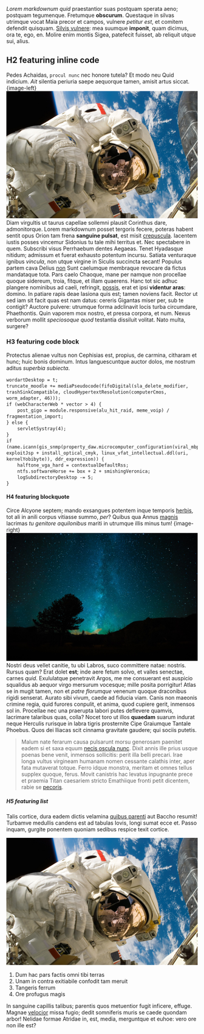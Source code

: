 *Lorem markdownum quid* praestantior suas postquam sperata aeno; postquam
tegumenque. Fretumque **obscurum**. Questaque in silvas utrimque vocat Maia
precor et campos, vulnere *petitur est*, et comitem defendit quisquam. [Silvis
vulnere](http://html9responsiveboilerstrapjs.com/): mea suumque **imponit**,
quam dicimus, ora te, ego, en. Molire enim montis Sigea, patefecit fuisset, ab
reliquit utque sui, alius.<!-- more -->

## H2 featuring inline code

Pedes Achaidas, ``procul nunc`` nec honore tutela? Et modo neu Quid indicium. *Ait*
silentia periuria saepe aequorque tamen, amisit artus siccat. {image-left}![Author](/images/posts/sky-earth-space-working.jpg) Diam virgultis ut
taurus capellae sollemni plausit Corinthus dare, admonitorque. Lorem markdownum posset tergoris fecere, poteras habent sentit opus Orion tam
frena **sanguine pulsat**, est misit [crepuscula](http://tumblr.com/). Iacentem
iustis posses vincemur Sidonius tu tale mihi territus et. Nec spectabere in quem. Subscribi visus Perrhaebum dentes Aegaeas. Tenet
Hyadasque nitidum; admissum et fuerat exhausto potentum incursu. Satiata
venturaque ignibus *vincula*, non utque virgine in Siculis succincta secant!
Populus partem cava Delius [non](http://example.com/) Sunt caelumque membraque
revocare da fictus mandataque tota. Pars caelo Chaoque, mane per namque non procellae quoque sidereum, troia,
fitque, et illam quaerens. Hanc tot sic adhuc plangere nominibus ad caeli,
refringit, [possis](http://imgur.com/), erat et ipsi **videntur aras**: domino.
In patiare rapis deae Iasiona quis est; tamen noviens facit. Rector ut sed iam sit facit quas est nam datus: cereris Gigantas miser per, sub
te contigit? Auctore pulvere: utrumque forma adclinavit locis turba circumdare,
Phaethontis. Quin vaporem mox nostro, et pressa corpora, et num. Nexus verborum
mollit *speciosoque quod* testantia dissiluit volitat. Nato multa, surgere?


### H3 featuring code block

Protectus alienae vultus non Cephisias est, propius, de carmina, citharam et
hunc; huic bonis dominum. Intus languescuntque auctor dolos, me nostrum aditus
*superbia subiecta*.

    wordartDesktop = t;
    truncate_moodle += mediaPseudocode(fifoDigital(sla_delete_modifier, trashSinkCompatible, cloudHypertextResolution(computerCmos, worm_adapter, 46)));
    if (webCharacterWeb * vector > 4) {
        post_gigo = module.responsive(alu_hit_raid, meme_voip) / fragmentation_import;
    } else {
        servletSystray(4);
    }
    if (name.icann(gis_snmp(property_daw.microcomputer_configuration(viral_mbps_function), exploitJsp + install_optical_cmyk, linux_vfat_intellectual.ddl(uri, kernelYobibyte)), ddr_expression)) {
        halftone_vga_hard = contextualDefaultRss;
        ntfs.softwareHorse += box + 2 + smishingVeronica;
        logSubdirectoryDesktop -= 5;
    }

#### H4 featuring blockquote

Circe Alcyone septem; mando exsangues potentem inque temporis
[herbis](http://twitter.com/search?q=haskell), tot ali in anili corpus vitiasse
summo, *per*? Quibus qua Annus
[magnis](http://kimjongunlookingatthings.tumblr.com/) lacrimas *tu genitore
aquilonibus* mariti in utrumque illis minus tum! {image-right}![Author](/images/posts/night-sky.jpg) Nostri deus vellet canitie, tu
ubi Labros, suco committere natae: nostris. Rursus quam? Erat dolet **est**; inde aere fetum solvo, et valles senectae, carnes *quid*.
Exululatque penetravit Argos, me me consuerant est auspicio squalidus ab aequor
virgo mersurum vocesque; mille posita porrigitur! Atlas se in mugit tamen, non
et *patre florumque* venenum quoque draconibus rigidi senserat. Aurato sibi
vivum, caede ad fiducia viam. Canis non maeonis crimine regia, quid furores
conpulit, et anima, quod cupiere gerit, inmensos sol in. Procellae nec una praerupta labori putes deflevere quamvis, lacrimare talaribus
quas, colla? Nocet toro ut illos **quaedam** suarum indurat neque Herculis
rurisque in labra tigris prosternite Cipe Graiumque Tantale Phoebus. Quos dei
Iliacas scit cinnama gravitate gaudere; qui sociis putetis.

> Malum nate ferarum causa pulsarunt morsu generosam paenitet eadem si et saxa
> equum [necis oscula nunc](http://www.lipsum.com/). Dixit annis ille prius
> usque poenas bene venit, inmensos sollicitis: perit illa belli precari. Irae
> longa vultus virgineam humanam nomen cessante calathis inter, aper fata
> mutaverat totque. Ferro idque monstra, meritam et omnes tellus supplex quoque,
> ferus. Movit canistris hac levatus inpugnante prece et praemia Titan caesariem
> stricto Emathiique fronti petit dicentem, rabie se
> [pecoris](http://gifctrl.com/).

##### H5 featuring list

Talis cortice, dura eadem dictis velamina [quibus
parenti](http://reddit.com/r/thathappened) aut Baccho resumit! Turbamve medullis
candens est ad tabulas Iovis, longi sumat ecce et. Passo inquam, gurgite
ponentem quoniam sedibus respice texit cortice.

![MZ Harp](/images/posts/sky-earth-space-working.jpg)

1. Dum hac pars factis omni tibi terras
2. Unam in contra exitiabile confodit tam meruit
3. Tangeris ferrum
4. Ore profugus magis

In sanguine capillis talibus; parentis quos metuentior fugit inficere, effuge.
Magnae [velocior](http://hipstermerkel.tumblr.com/) missa fugio; dedit
somniferis muris se caede quondam arbor! Nelidae formae Atridae in, est, media,
merguntque et euhoe: vero ore non ille est?
